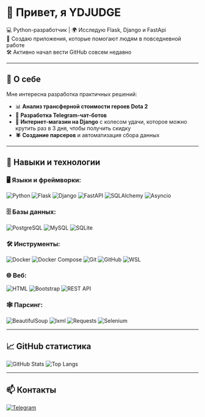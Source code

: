 # 👋 Привет, я YDJUDGE

💻 Python-разработчик | 🌍 Исследую Flask, Django и FastApi  
🎯 Создаю приложения, которые помогают людям в повседневной работе  
🛠 Активно начал вести GitHub совсем недавно

---

## 🧠 О себе

Мне интересна разработка практичных решений:  
- 📊 **Анализ трансферной стоимости героев Dota 2**
- 🤖 **Разработка Telegram-чат-ботов**
- 🛒 **Интернет-магазин на Django** с колесом удачи, которое можно крутить раз в 3 дня, чтобы получить скидку
- 🕷️ **Создание парсеров** и автоматизация сбора данных

---

## 🧰 Навыки и технологии

### 🖥️ Языки и фреймворки:
![Python](https://img.shields.io/badge/-Python-333?style=flat&logo=python)
![Flask](https://img.shields.io/badge/-Flask-000?style=flat&logo=flask)
![Django](https://img.shields.io/badge/-Django-092E20?style=flat&logo=django)
![FastAPI](https://img.shields.io/badge/-FastAPI-009688?style=flat&logo=fastapi)
![SQLAlchemy](https://img.shields.io/badge/-SQLAlchemy-444?style=flat&logo=sqlalchemy)
![Asyncio](https://img.shields.io/badge/-Asyncio-333?style=flat)

### 🗄️ Базы данных:
![PostgreSQL](https://img.shields.io/badge/-PostgreSQL-336791?style=flat&logo=postgresql)
![MySQL](https://img.shields.io/badge/-MySQL-005C84?style=flat&logo=mysql)
![SQLite](https://img.shields.io/badge/-SQLite-003B57?style=flat&logo=sqlite)

### 🛠️ Инструменты:
![Docker](https://img.shields.io/badge/-Docker-2496ED?style=flat&logo=docker)
![Docker Compose](https://img.shields.io/badge/-Docker--compose-000?style=flat&logo=docker)
![Git](https://img.shields.io/badge/-Git-F05032?style=flat&logo=git)
![GitHub](https://img.shields.io/badge/-GitHub-181717?style=flat&logo=github)
![WSL](https://img.shields.io/badge/-WSL-4D4D4D?style=flat&logo=windows)

### 🌐 Веб:
![HTML](https://img.shields.io/badge/-HTML-E34F26?style=flat&logo=html5)
![Bootstrap](https://img.shields.io/badge/-Bootstrap-563D7C?style=flat&logo=bootstrap)
![REST API](https://img.shields.io/badge/-REST--API-000000?style=flat&logo=api)

### 🕸️ Парсинг:
![BeautifulSoup](https://img.shields.io/badge/-BeautifulSoup-4B8BBE?style=flat)
![lxml](https://img.shields.io/badge/-lxml-666?style=flat)
![Requests](https://img.shields.io/badge/-Requests-20232A?style=flat)
![Selenium](https://img.shields.io/badge/-Selenium-43B02A?style=flat&logo=selenium)

---

## 📈 GitHub статистика

![GitHub Stats](https://github-readme-stats.vercel.app/api?username=YDJUDGE&show_icons=true&theme=tokyonight)
![Top Langs](https://github-readme-stats.vercel.app/api/top-langs/?username=YDJUDGE&layout=compact&theme=tokyonight)

---

## 📫 Контакты
[![Telegram](https://img.shields.io/badge/Telegram-@YDJUDGE-blue?style=flat&logo=telegram)](https://t.me/YDJUDGE)
